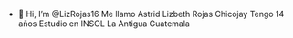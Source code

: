 - 👋 Hi, I’m @LizRojas16
Me llamo  Astrid Lizbeth Rojas Chicojay
Tengo 14 años
Estudio en INSOL La Antigua Guatemala
